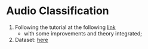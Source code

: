 # Audio Classification

1. Following the tutorial at the following [link](https://www.youtube.com/watch?v=mHPpCXqQd7Y)
   - with some improvements and theory integrated;
3. Dataset: [here](https://urbansounddataset.weebly.com/download-urbansound8k.html)
